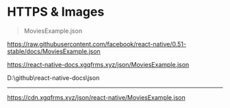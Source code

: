 # HTTPS & Images

> MoviesExample.json

https://raw.githubusercontent.com/facebook/react-native/0.51-stable/docs/MoviesExample.json

https://react-native-docs.xgqfrms.xyz/json/MoviesExample.json

D:\github\react-native-docs\json

---

https://cdn.xgqfrms.xyz/json/react-native/MoviesExample.json
